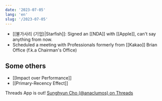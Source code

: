 ```yaml
---
date: '2023-07-05'
lang: 'en'
slug: '/2023-07-05'
---
```


- [[불가사리 (기업)|Starfish]]: Signed an [[NDA]] with [[Apple]], can't say anything from now.
- Scheduled a meeting with Professionals formerly from [[Kakao]] Brian Office (f.k.a Chairman's Office)

## Some others

- [[Impact over Performance]]
- [[Primary-Recency Effect]]

Threads App is out! [Sunghyun Cho (@anaclumos) on Threads](https://www.threads.net/@anaclumos)

